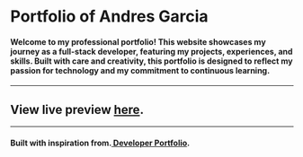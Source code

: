 
# Portfolio of Andres Garcia

#### Welcome to my professional portfolio! This website showcases my journey as a full-stack developer, featuring my projects, experiences, and skills. Built with care and creativity, this portfolio is designed to reflect my passion for technology and my commitment to continuous learning.

---

## View live preview [here](andresgarciaportfolio.netlify.app/).

---

#### Built with inspiration from.[ Developer Portfolio](andresgarciaportfolio.netlify.app/).
